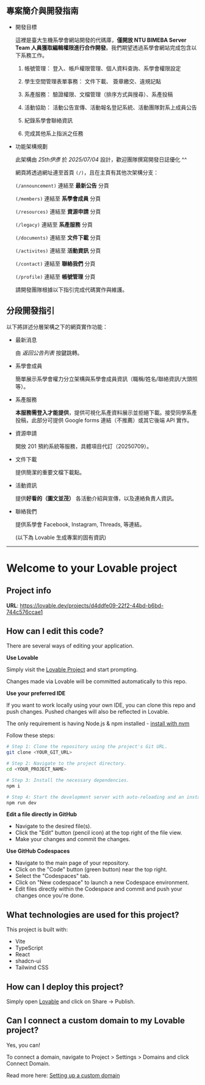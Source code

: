 ## 專案簡介與開發指南 ##

- 開發目標
  
  這裡是臺大生機系學會網站開發的代碼庫，**僅開放 NTU BIMEBA Server Team 人員獲取編輯權限進行合作開發**。我們期望透過系學會網站完成包含以下系務工作。

  1. 帳號管理： 登入、帳戶權限管理、個人資料查詢、系學會權限設定
     
  2. 學生空間管理表單事務： 文件下載、 簽章繳交、違規記點
     
  3. 系產服務： 驗證權限、文檔管理（排序方式與搜尋）、系產投稿
     
  4. 活動協助： 活動公告宣傳、活動報名登記系統、活動團隊對系上成員公告
     
  5. 紀錄系學會聯絡資訊
      
  6. 完成其他系上指派之任務

- 功能架構規劃
  
  此架構由 _25th伊彥_ 於 _2025/07/04_ 設計，歡迎團隊撰寫開發日誌優化 ^^

  網頁將透過網址連至首頁 `(/)`，且在主頁有其他次架構分支：

  `(/announcement)` 連結至 **最新公告** 分頁
  
  `(/members)` 連結至 **系學會成員** 分頁

  `(/resources)` 連結至 **資源申請** 分頁

  `(/legacy)` 連結至 **系產服務** 分頁

  `(/documents)` 連結至 **文件下載** 分頁

  `(/activites)` 連結至 **活動資訊** 分頁

  `(/contact)` 連結至 **聯絡我們** 分頁

  `(/profile)` 連結至 **帳號管理** 分頁

  請開發團隊根據以下指引完成代碼實作與維護。


## 分段開發指引 ##
以下將詳述分層架構之下的網頁實作功能：
- 最新消息
  
  由 _返回公告列表_ 按鍵跳轉。

  
- 系學會成員

  簡單展示系學會權力分立架構與系學會成員資訊（職稱/姓名/聯絡資訊/大頭照等）。

- 系產服務
   
  **本服務需登入才能提供**，提供可視化系產資料展示並拒絕下載。接受同學系產投稿，此部分可提供 Google forms 連結（不推薦）或其它後端 API 實作。

- 資源申請

  開放 201 預約系統等服務，具體項目代訂（20250709）。
  
- 文件下載

  提供簡潔的重要文檔下載點。
  
- 活動資訊

  提供**好看的（圖文並茂）** 各活動介紹與宣傳，以及連絡負責人資訊。
  
- 聯絡我們
  
  提供系學會 Facebook, Instagram, Threads, 等連結。

  (以下為 Lovable 生成專案的固有資訊)

---

# Welcome to your Lovable project

## Project info

**URL**: https://lovable.dev/projects/d4ddfe09-22f2-44bd-b6bd-744c576ccae1

## How can I edit this code?

There are several ways of editing your application.

**Use Lovable**

Simply visit the [Lovable Project](https://lovable.dev/projects/d4ddfe09-22f2-44bd-b6bd-744c576ccae1) and start prompting.

Changes made via Lovable will be committed automatically to this repo.

**Use your preferred IDE**

If you want to work locally using your own IDE, you can clone this repo and push changes. Pushed changes will also be reflected in Lovable.

The only requirement is having Node.js & npm installed - [install with nvm](https://github.com/nvm-sh/nvm#installing-and-updating)

Follow these steps:

```sh
# Step 1: Clone the repository using the project's Git URL.
git clone <YOUR_GIT_URL>

# Step 2: Navigate to the project directory.
cd <YOUR_PROJECT_NAME>

# Step 3: Install the necessary dependencies.
npm i

# Step 4: Start the development server with auto-reloading and an instant preview.
npm run dev
```

**Edit a file directly in GitHub**

- Navigate to the desired file(s).
- Click the "Edit" button (pencil icon) at the top right of the file view.
- Make your changes and commit the changes.

**Use GitHub Codespaces**

- Navigate to the main page of your repository.
- Click on the "Code" button (green button) near the top right.
- Select the "Codespaces" tab.
- Click on "New codespace" to launch a new Codespace environment.
- Edit files directly within the Codespace and commit and push your changes once you're done.

## What technologies are used for this project?

This project is built with:

- Vite
- TypeScript
- React
- shadcn-ui
- Tailwind CSS

## How can I deploy this project?

Simply open [Lovable](https://lovable.dev/projects/d4ddfe09-22f2-44bd-b6bd-744c576ccae1) and click on Share -> Publish.

## Can I connect a custom domain to my Lovable project?

Yes, you can!

To connect a domain, navigate to Project > Settings > Domains and click Connect Domain.

Read more here: [Setting up a custom domain](https://docs.lovable.dev/tips-tricks/custom-domain#step-by-step-guide)
